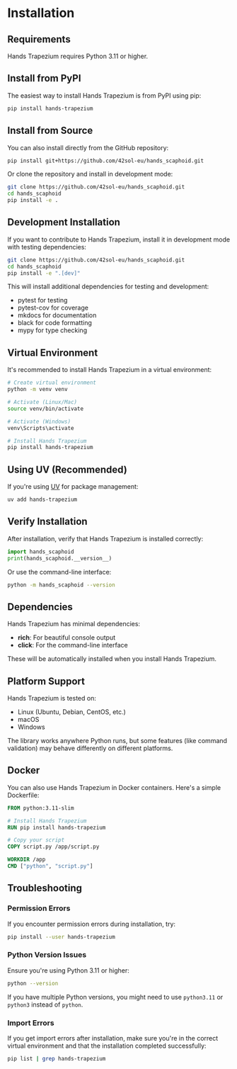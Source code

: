 # Installation

## Requirements

Hands Trapezium requires Python 3.11 or higher.

## Install from PyPI

The easiest way to install Hands Trapezium is from PyPI using pip:

```bash
pip install hands-trapezium
```

## Install from Source

You can also install directly from the GitHub repository:

```bash
pip install git+https://github.com/42sol-eu/hands_scaphoid.git
```

Or clone the repository and install in development mode:

```bash
git clone https://github.com/42sol-eu/hands_scaphoid.git
cd hands_scaphoid
pip install -e .
```

## Development Installation

If you want to contribute to Hands Trapezium, install it in development mode with testing dependencies:

```bash
git clone https://github.com/42sol-eu/hands_scaphoid.git
cd hands_scaphoid
pip install -e ".[dev]"
```

This will install additional dependencies for testing and development:

- pytest for testing
- pytest-cov for coverage
- mkdocs for documentation
- black for code formatting
- mypy for type checking

## Virtual Environment

It's recommended to install Hands Trapezium in a virtual environment:

```bash
# Create virtual environment
python -m venv venv

# Activate (Linux/Mac)
source venv/bin/activate

# Activate (Windows)
venv\Scripts\activate

# Install Hands Trapezium
pip install hands-trapezium
```

## Using UV (Recommended)

If you're using [UV](https://github.com/astral-sh/uv) for package management:

```bash
uv add hands-trapezium
```

## Verify Installation

After installation, verify that Hands Trapezium is installed correctly:

```python
import hands_scaphoid
print(hands_scaphoid.__version__)
```

Or use the command-line interface:

```bash
python -m hands_scaphoid --version
```

## Dependencies

Hands Trapezium has minimal dependencies:

- **rich**: For beautiful console output
- **click**: For the command-line interface

These will be automatically installed when you install Hands Trapezium.

## Platform Support

Hands Trapezium is tested on:

- Linux (Ubuntu, Debian, CentOS, etc.)
- macOS
- Windows

The library works anywhere Python runs, but some features (like command validation) may behave differently on different platforms.

## Docker

You can also use Hands Trapezium in Docker containers. Here's a simple Dockerfile:

```dockerfile
FROM python:3.11-slim

# Install Hands Trapezium
RUN pip install hands-trapezium

# Copy your script
COPY script.py /app/script.py

WORKDIR /app
CMD ["python", "script.py"]
```

## Troubleshooting

### Permission Errors

If you encounter permission errors during installation, try:

```bash
pip install --user hands-trapezium
```

### Python Version Issues

Ensure you're using Python 3.11 or higher:

```bash
python --version
```

If you have multiple Python versions, you might need to use `python3.11` or `python3` instead of `python`.

### Import Errors

If you get import errors after installation, make sure you're in the correct virtual environment and that the installation completed successfully:

```bash
pip list | grep hands-trapezium
```
